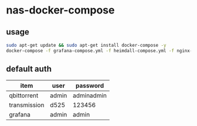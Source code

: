 # nas-docker-compose

## usage

```bash
sudo apt-get update && sudo apt-get install docker-compose -y
docker-compose -f grafana-compose.yml -f heimdall-compose.yml -f nginx-compose.yml -f qbittorrent-compose.yml -f transmission-compose.yml up -d
```

## default auth

|item|user|password|
|---|---|---
|qbittorrent|admin|adminadmin|
|transmission|d525|123456|
|grafana|admin|admin|
